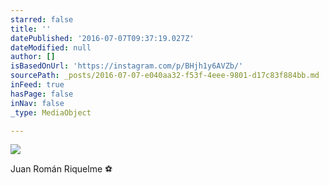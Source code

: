 ```yaml
---
starred: false
title: ''
datePublished: '2016-07-07T09:37:19.027Z'
dateModified: null
author: []
isBasedOnUrl: 'https://instagram.com/p/BHjh1y6AVZb/'
sourcePath: _posts/2016-07-07-e040aa32-f53f-4eee-9801-d17c83f884bb.md
inFeed: true
hasPage: false
inNav: false
_type: MediaObject

---
```

![](https://the-grid-user-content.s3-us-west-2.amazonaws.com/6dc1646f-f54b-413a-8801-816804a54cf9.jpg)

Juan Román Riquelme ⚽️